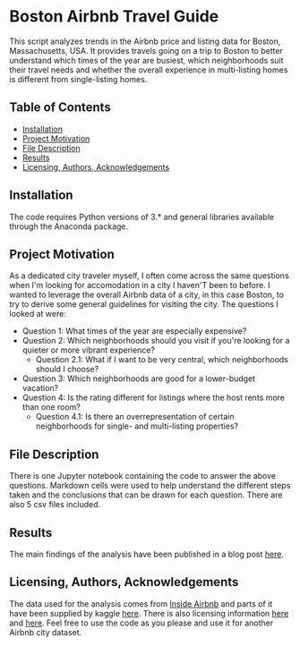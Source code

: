 # Boston Airbnb Travel Guide

This script analyzes trends in the Airbnb price and listing data for Boston, Massachusetts, USA. It provides travels going on a trip to Boston to better understand which times of the year are busiest, which neighborhoods suit their travel needs and whether the overall experience in multi-listing homes is different from single-listing homes.

## Table of Contents
* [Installation](#Installation)
* [Project Motivation](#motivation)
* [File Description](#description)
* [Results](#Results)
* [Licensing, Authors, Acknowledgements](#licensing)

## Installation
The code requires Python versions of 3.* and general libraries available through the Anaconda package.

## Project Motivation <a name="motivation"></a>
As a dedicated city traveler myself, I often come across the same questions when I'm looking for accomodation in a city I haven'T been to before. I wanted to leverage the overall Airbnb data of a city, in this case Boston, to try to derive some general guidelines for visiting the city. The questions I looked at were:

* Question 1: What times of the year are especially expensive?
* Question 2: Which neighborhoods should you visit if you're looking for a quieter or more vibrant experience?
    * Question 2.1: What if I want to be very central, which neighborhoods should I choose?
* Question 3: Which neighborhoods are good for a lower-budget vacation?
* Question 4: Is the rating different for listings where the host rents more than one room?
    * Question 4.1: Is there an overrepresentation of certain neighborhoods for single- and multi-listing properties?

## File Description <a name="description"></a>
There is one Jupyter notebook containing the code to answer the above questions. Markdown cells were used to help understand the different steps taken and the conclusions that can be drawn for each question. There are also 5 csv files included.

## Results
The main findings of the analysis have been published in a blog post [here](https://medium.com/@julia.nikulski/here-is-what-you-need-to-know-about-staying-in-boston-with-airbnb-57e81f5296ae).

## Licensing, Authors, Acknowledgements <a name="licensing"></a>
The data used for the analysis comes from [Inside Airbnb](http://insideairbnb.com/about.html) and parts of it have been supplied by kaggle [here](https://www.kaggle.com/airbnb/boston#reviews.csv). There is also licensing information [here](http://insideairbnb.com/about.html) and [here](https://www.kaggle.com/airbnb/boston#reviews.csv). Feel free to use the code as you please and use it for another Airbnb city dataset.
